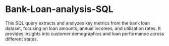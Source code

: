 # Bank-Loan-analysis-SQL
This SQL query extracts and analyzes key metrics from the bank loan dataset, focusing on loan amounts, annual incomes, and utilization rates. It provides insights into customer demographics and loan performance across different states.
